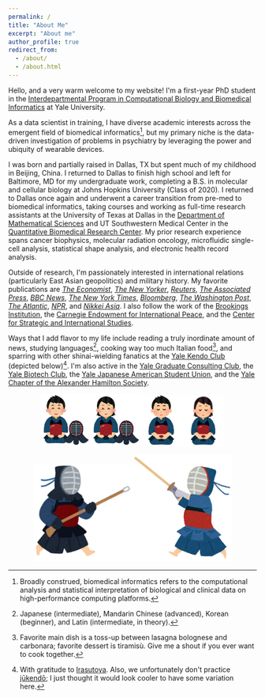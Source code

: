 ```yaml
---
permalink: /
title: "About Me"
excerpt: "About me"
author_profile: true
redirect_from: 
  - /about/
  - /about.html
---
```


Hello, and a very warm welcome to my website! I'm a first-year PhD student in the [Interdepartmental Program in Computational Biology and Biomedical Informatics](https://cbb.yale.edu/) at Yale University.

As a data scientist in training, I have diverse academic interests across the emergent field of biomedical informatics[^1], but my primary niche is the data-driven investigation of problems in psychiatry by leveraging the power and ubiquity of wearable devices.

[^1]: Broadly construed, biomedical informatics refers to the computational analysis and statistical interpretation of biological and clinical data on high-performance computing platforms.

I was born and partially raised in Dallas, TX but spent much of my childhood in Beijing, China. I returned to Dallas to finish high school and left for Baltimore, MD for my undergraduate work, completing a B.S. in molecular and cellular biology at Johns Hopkins University (Class of 2020). I returned to Dallas once again and underwent a career transition from pre-med to biomedical informatics, taking courses and working as full-time research assistants at the University of Texas at Dallas in the [Department of Mathematical Sciences](https://math.utdallas.edu/) and UT Southwestern Medical Center in the [Quantitative Biomedical Research Center](https://qbrc.swmed.edu/). My prior research experience spans cancer biophysics, molecular radiation oncology, microfluidic single-cell analysis, statistical shape analysis, and electronic health record analysis.

Outside of research, I'm passionately interested in international relations (particularly East Asian geopolitics) and military history. My favorite publications are [*The Economist*](https://www.economist.com/), [*The New Yorker*](https://newyorker.com/), [*Reuters*](https://reuters.com/), [*The Associated Press*](https://apnews.com/), [*BBC News*](https://bbc.co.uk/news), [*The New York Times*](https://nytimes.com/), [*Bloomberg*](https://bloomberg.com/), [*The Washington Post*](https://washingtonpost.com/), [*The Atlantic*](https://theatlantic.com/), [*NPR*](https://npr.org/), and [*Nikkei Asia*](https://asia.nikkei.com). I also follow the work of the [Brookings Institution](https://www.brookings.edu/), the [Carnegie Endowment for International Peace](https://carnegieendowment.org/), and the [Center for Strategic and International Studies](https://www.csis.org/).

Ways that I add flavor to my life include reading a truly inordinate amount of news, studying languages[^2], cooking way too much Italian food[^3], and sparring with other shinai-wielding fanatics at the [Yale Kendo Club](https://yalekendo.sites.yale.edu/) (depicted below)[^4]. I'm also active in the [Yale Graduate Consulting Club](https://www.ygccgradconsulting.org/), the [Yale Biotech Club](https://www.yalebiotechclub.org/), the [Yale Japanese American Student Union](https://www.facebook.com/jasuyale/), and the [Yale Chapter of the Alexander Hamilton Society](https://www.yaleahs.com/).

[^2]: Japanese (intermediate), Mandarin Chinese (advanced), Korean (beginner), and Latin (intermediate, in theory).

[^3]: Favorite main dish is a toss-up between lasagna bolognese and carbonara; favorite dessert is tiramisù. Give me a shout if you ever want to cook together.

[^4]: With gratitude to [Irasutoya](https://irasutoya.com/). Also, we unfortunately don't practice [jūkendō](https://en.wikipedia.org/wiki/J%C5%ABkend%C5%8D); I just thought it would look cooler to have some variation here.

<p align="center"><img src="../images/kendou_man.png" alt="Man" width="20%" /><img src="../images/kendou_woman.png" alt="Woman" width="20%" /><img src="../images/kendou_meisou_man.png" alt="Meisou Man" width="17%" /><img src="../images/kendou_meisou_woman.png" alt="Meisou Woman" width="17%" /></p>

<p align="center"><img src="../images/sports_juu_kendou.png"  alt="Men!" width="40%"/><img src="../images/kendo.png" alt="Men!!" width="40%"/></p>